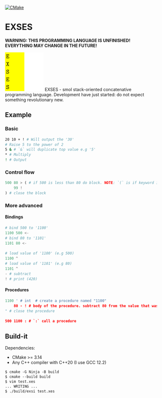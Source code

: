 [![CMake](https://github.com/EndeyshentLabs/EXSES/actions/workflows/cmake.yml/badge.svg)](https://github.com/EndeyshentLabs/EXSES/actions/workflows/cmake.yml)

# EXSES

**WARNING: THIS PROGRAMMING LANGUAGE IS UNFINISHED! EVERYTHING MAY CHANGE IN THE FUTURE!** 

<img src="./assets/logo1.png" alt="EXSES logp" width="128" />
EXSES - smol stack-oriented concatenative programming language. Development have just started: do not expect something revolutionary new.

## Example

### Basic

```bash
20 10 + ! # Will output the '30'
# Raise 5 to the power of 2
5 & # `&` will duplicate top value e.g '5'
* # Multiply
! # Output
```

### Control flow

```python
500 80 > ( # if 500 is less than 80 do block. NOTE: `(` is if keyword in EXSES
    99 !
) # close the block
```

### More advanced

#### Bindings

```python
# bind 500 to '1100'
1100 500 <-
# bind 80 to '1101'
1101 80 <-

# load value of '1100' (e.g 500)
1100 ^
# load value of '1101' (e.g 80)
1101 ^
- # subtract
! # print (420)
```

#### Procedures

```python
1100 ' # int  # create a procedure named "1100"
    80 - ! # body of the procedure. subtract 80 from the value that was on top of the stack when procedure was invoked and print the result
" # close the procedure

500 1100 : # `:` call a procedure
```

## Build-it

Dependencies:

- CMake >= 3.14
- Any C++ compiler with C++20 (I use GCC 12.2)

```console
$ cmake -G Ninja -B build
$ cmake --build build
$ vim test.xes
... WRITING ...
$ ./build/exsi test.xes
```
